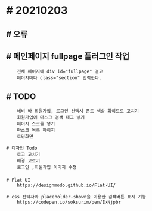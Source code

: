 # # 20210203
## # 오류

## # 메인페이지 fullpage 플러그인 작업
        전체 페이지에 div id="fullpage" 걸고
        페이지마다 class="section" 입력한다.


## # TODO
        네비 바 회원가입, 로그인 선택시 폰트 색상 화이트로 고치기
        회원가입에 마스크 검색 태그 넣기
        페이지 스크롤 넣기
        마스크 목록 페이지
        로딩화면

    # 디자인 Todo
        로고 고치기
        배경 고르기
        로그인 ,회원가입 이미지 수정
  
####
    # Flat UI
        https://designmodo.github.io/Flat-UI/

    # css 선택자와 placeholder-shown을 이용한 검색버튼 표시 기능
        https://codepen.io/soksurim/pen/ExNjpbr
